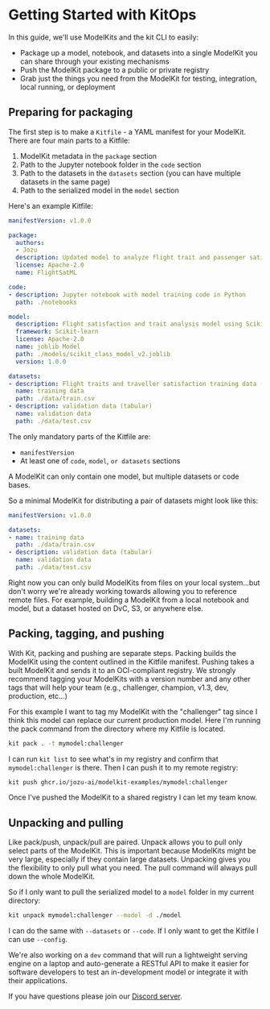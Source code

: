 # Getting Started with KitOps

In this guide, we'll use ModelKits and the kit CLI to easily:
* Package up a model, notebook, and datasets into a single ModelKit you can share through your existing mechanisms
* Push the ModelKit package to a public or private registry
* Grab just the things you need from the ModelKit for testing, integration, local running, or deployment

## Preparing for packaging

The first step is to make a `Kitfile` - a YAML manifest for your ModelKit. There are four main parts to a Kitfile:
1. ModelKit metadata in the `package` section
1. Path to the Jupyter notebook folder in the `code` section
1. Path to the datasets in the `datasets` section (you can have multiple datasets in the same page)
1. Path to the serialized model in the `model` section

Here's an example Kitfile:

```yaml
manifestVersion: v1.0.0

package:
  authors:
  - Jozu
  description: Updated model to analyze flight trait and passenger satisfaction data
  license: Apache-2.0
  name: FlightSatML

code:
- description: Jupyter notebook with model training code in Python
  path: ./notebooks

model:
  description: Flight satisfaction and trait analysis model using Scikit-learn
  framework: Scikit-learn
  license: Apache-2.0
  name: joblib Model
  path: ./models/scikit_class_model_v2.joblib
  version: 1.0.0

datasets:
- description: Flight traits and traveller satisfaction training data (tabular)
  name: training data
  path: ./data/train.csv
- description: validation data (tabular)
  name: validation data
  path: ./data/test.csv
```

The only mandatory parts of the Kitfile are:
* `manifestVersion`
* At least one of `code`, `model`, `or datasets` sections

A ModelKit can only contain one model, but multiple datasets or code bases.

So a minimal ModelKit for distributing a pair of datasets might look like this:
```yaml
manifestVersion: v1.0.0

datasets:
- name: training data
  path: ./data/train.csv
- description: validation data (tabular)
  name: validation data
  path: ./data/test.csv
```

Right now you can only build ModelKits from files on your local system...but don't worry we're already working towards allowing you to reference remote files. For example, building a ModelKit from a local notebook and model, but a dataset hosted on DvC, S3, or anywhere else.

## Packing, tagging, and pushing

With Kit, packing and pushing are separate steps. Packing builds the ModelKit using the content outlined in the Kitfile manifest. Pushing takes a built ModelKit and sends it to an OCI-compliant registry. We strongly recommend tagging your ModelKits with a version number and any other tags that will help your team (e.g., challenger, champion, v1.3, dev, production, etc...)

For this example I want to tag my ModelKit with the "challenger" tag since I think this model can replace our current production model. Here I'm running the pack command from the directory where my Kitfile is located.

```sh
kit pack . -t mymodel:challenger
```

I can run `kit list` to see what's in my registry and confirm that `mymodel:challenger` is there. Then I can push it to my remote registry:

```sh
kit push ghcr.io/jozu-ai/modelkit-examples/mymodel:challenger
```

Once I've pushed the ModelKit to a shared registry I can let my team know.

## Unpacking and pulling

Like pack/push, unpack/pull are paired. Unpack allows you to pull only select parts of the ModelKit. This is important because ModelKits might be very large, especially if they contain large datasets. Unpacking gives you the flexibility to only pull what you need. The pull command will always pull down the whole ModelKit.

So if I only want to pull the serialized model to a `model` folder in my current directory:

```sh
kit unpack mymodel:challenger --model -d ./model
```

I can do the same with `--datasets` or `--code`. If I only want to get the Kitfile I can use `--config`.

We're also working on a `dev` command that will run a lightweight serving engine on a laptop and auto-generate a RESTful API to make it easier for software developers to test an in-development model or integrate it with their applications.

If you have questions please join our [Discord server](https://discord.gg/eHXGmHds).